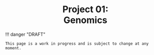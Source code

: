 <h1 align="center">
    <b>Project 01:</b><br>
    Genomics
</h1>

!!! danger "DRAFT"

    This page is a work in progress and is subject to change at any moment.
